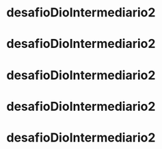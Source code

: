 # desafioDioIntermediario2
# desafioDioIntermediario2
# desafioDioIntermediario2
# desafioDioIntermediario2
# desafioDioIntermediario2

